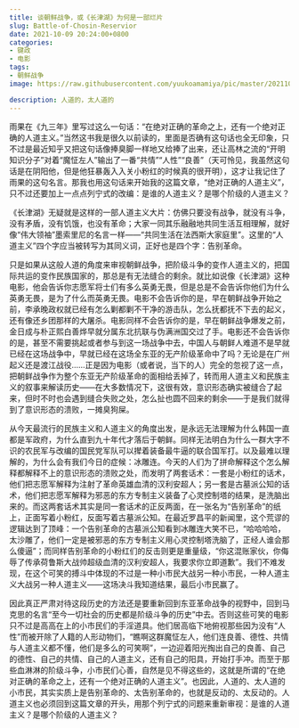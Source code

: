 ```yaml
---
title: 谈朝鲜战争，或《长津湖》为何是一部烂片
slug: Battle-of-Chosin-Reservior
date: 2021-10-09 20:24:00+0800
categories:
- 键政
- 电影
tags:
- 朝鲜战争
image: https://raw.githubusercontent.com/yuukoamamiya/pic/master/20211009230609.jpg

description: 人道的，太人道的
---
```


雨果在《九三年》里写过这么一句话：“在绝对正确的革命之上，还有一个绝对正确的人道主义。”当然这书我是很久以前读的，里面是否确有这句话也全无印象，只不过是最近知乎又把这句话像捧臭脚一样地又给捧了出来，还让高林之流的“开明知识分子”对着“魔怔左人”输出了一番“共情”“人性”“良善”（天可怜见，我虽然这句话是在阴阳他，但是他狂暴轰入入关小粉红的时候真的很开明），这才让我记住了雨果的这句名言。那我也用这句话来开始我的这篇文章，“绝对正确的人道主义”，只不过还要加上一点点列宁式的改编：是谁的人道主义？是哪个阶级的人道主义？

《长津湖》无疑就是这样的一部人道主义大片：仿佛只要没有战争，就没有斗争，没有矛盾，没有饥饿，也没有革命；大家一同其乐融融地共同生活互相理解，就好像“伟大领袖”墨索里尼的名言一样——“共同生活在法西斯大家庭里”。这里的“人道主义”四个字应当被转写为其同义词，正好也是四个字：告别革命。

只是如果从这般人道的角度来审视朝鲜战争，把阶级斗争的变作人道主义的，把国际共运的变作民族国家的，那总是有无法缝合的剩余。就比如说像《长津湖》这种电影，他会告诉你志愿军将士们有多么英勇无畏，但是总是不会告诉你他们为什么英勇无畏，是为了什么而英勇无畏。电影不会告诉你的是，早在朝鲜战争开始之前，李承晚政权就已经有怎么剿都剿不干净的游击队，怎么抚都抚不下去的起义，还有像还乡团那样的大屠杀。电影同样不会告诉你的是，早在朝鲜战争爆发之前，金日成与朴正熙白善烨早就分属东北抗联与伪满洲国交过了手。电影还不会告诉你的是，甚至不需要挑起或者参与到这一场战争中去，中国人与朝鲜人难道不是早就已经在这场战争中，早就已经在这场全东亚的无产阶级革命中了吗？无论是在广州起义还是渡江战役……正是因为电影（或者说，当下的人）完全的忽视了这一点，把朝鲜战争作为整个东亚无产阶级革命的面相给丢掉了，转而用人道主义和民族主义的叙事来解读历史——在大多数情况下，这很有效，意识形态确实被缝合了起来，但时不时也会遇到缝合失败之处，怎么扯也圆不回来的剩余——于是我们就得到了意识形态的溃败，一摊臭狗屎。

从今天最流行的民族主义和人道主义的角度出发，是永远无法理解为什么韩国一直都是军政府，为什么直到九十年代才落后于朝鲜。同样无法明白为什么一群大字不识的农民军与改编的国民党军队可以撵着装备最牛逼的联合国军打。以及最难以理解的，为什么会有我们今日的症候：冰雕连。今天的人们为了拼命解释这个怎么解释都解释不上的意识形态的溃败之处，而发明了两套话术：一套是小粉红的话术，他们把志愿军解释为注射了革命英雄血清的汉利安超人；另一套是古墓派公知的话术，他们把志愿军解释为邪恶的东方专制主义装备了心灵控制塔的结果，是洗脑出来的。而这两套话术其实是同一套话术的正反两面，在一张名为“告别革命”的纸上，正面写着小粉红，反面写着古墓派公知。在最近罗昌平的新闻里，这个荒谬的逻辑达到了顶峰：一个告别革命的古墓派公知看到冰雕连大笑不已，“哈哈哈哈，太沙雕了，他们一定是被邪恶的东方专制主义用心灵控制塔洗脑了，正经人谁会那么傻逼”；而同样告别革命的小粉红们的反击则更是重量级，“你这混账家伙，你侮辱了传承荷鲁斯大战帅超级血清的汉利安超人，我要求你立即道歉”。我们不难发现，在这个可笑的搏斗中体现的不过是一种小市民大战另一种小市民，一种人道主义大战另一种人道主义——这场决斗我知道结果，最后小市民赢了。

因此真正严肃对待这段历史的方法还是要重新回到东亚革命战争的视野中，回到马克思的名言“至今一切社会的历史都是阶级斗争的历史”中去。否则这些可笑的电影只不过是高高在上的小市民们的手淫道具。他们居高临下地俯视那些因为没有“人性”而被开除了人籍的人形动物们，“瞧啊这群魔怔左人，他们连良善、德性、共情与人道主义都不懂，他们是多么的可笑啊”，一边迎着阳光掏出自己的良善、自己的德性、自己的共情、自己的人道主义，还有自己的阳具，开始打手冲。而至于那些血淋淋的阶级斗争，小市民们心善，自然是见不得这些的，这就是所谓的“在绝对正确的革命之上，还有一个绝对正确的人道主义”。也因此，人道的、太人道的小市民，其实实质上是告别革命的、太告别革命的，也就是反动的、太反动的。人道主义也必须回到这篇文章的开头，用那个列宁式的问题来重新审视：是谁的人道主义？是哪个阶级的人道主义？

